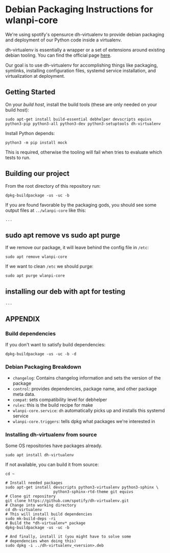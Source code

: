 # Debian Packaging Instructions for wlanpi-core

We're using spotify's opensurce dh-virtualenv to provide debian packaging and deployment of our Python code inside a virtualenv.

dh-virtualenv is essentially a wrapper or a set of extensions around existing debian tooling. You can find the official page [here](https://github.com/spotify/dh-virtualenv).

Our goal is to use dh-virtualenv for accomplishing things like packaging, symlinks, installing configuration files, systemd service installation, and virtualization at deployment.

## Getting Started

On your _build host_, install the build tools (these are only needed on your build host):

```
sudo apt-get install build-essential debhelper devscripts equivs python3-pip python3-all python3-dev python3-setuptools dh-virtualenv
```

Install Python depends:

```
python3 -m pip install mock
```

This is required, otherwise the tooling will fail when tries to evaluate which tests to run.

## Building our project

From the root directory of this repository run:

```
dpkg-buildpackage -us -uc -b
```

If you are found favorable by the packaging gods, you should see some output files at `../wlanpi-core` like this:

```
...
```

## sudo apt remove vs sudo apt purge

If we remove our package, it will leave behind the config file in `/etc`:

`sudo apt remove wlanpi-core`

If we want to clean `/etc` we should purge:

`sudo apt purge wlanpi-core`


## installing our deb with apt for testing

```
...
```

## APPENDIX

### Build dependencies

If you don't want to satisfy build dependencies:

```
dpkg-buildpackage -us -uc -b -d
```

### Debian Packaging Breakdown

- `changelog`: Contains changelog information and sets the version of the package
- `control`: provides dependencies, package name, and other package meta data.
- `compat`: sets compatibility level for debhelper
- `rules`: this is the build recipe for make
- `wlanpi-core.service`: `dh` automatically picks up and installs this systemd service
- `wlanpi-core.triggers`: tells dpkg what packages we're interested in

### Installing dh-virtualenv from source

Some OS repositories have packages already. 

```
sudo apt install dh-virtualenv
```

If not available, you can build it from source:

```
cd ~

# Install needed packages
sudo apt-get install devscripts python3-virtualenv python3-sphinx \
                     python3-sphinx-rtd-theme git equivs
# Clone git repository
git clone https://github.com/spotify/dh-virtualenv.git
# Change into working directory
cd dh-virtualenv
# This will install build dependencies
sudo mk-build-deps -ri
# Build the *dh-virtualenv* package
dpkg-buildpackage -us -uc -b

# And finally, install it (you might have to solve some
# dependencies when doing this)
sudo dpkg -i ../dh-virtualenv_<version>.deb
```